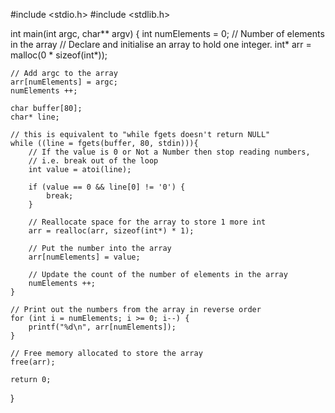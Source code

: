 #include <stdio.h>
#include <stdlib.h>

int main(int argc, char** argv) {
    int numElements = 0;    // Number of elements in the array
    // Declare and initialise an array to hold one integer.
    int* arr = malloc(0 * sizeof(int*));

    // Add argc to the array
    arr[numElements] = argc;
    numElements ++;

    char buffer[80];
    char* line;
    
    // this is equivalent to "while fgets doesn't return NULL"
    while ((line = fgets(buffer, 80, stdin))){
        // If the value is 0 or Not a Number then stop reading numbers, 
        // i.e. break out of the loop
        int value = atoi(line);

        if (value == 0 && line[0] != '0') {
            break;
        }

        // Reallocate space for the array to store 1 more int
        arr = realloc(arr, sizeof(int*) * 1);

        // Put the number into the array
        arr[numElements] = value;
        
        // Update the count of the number of elements in the array
        numElements ++;
    }
    
    // Print out the numbers from the array in reverse order
    for (int i = numElements; i >= 0; i--) {
        printf("%d\n", arr[numElements]);
    }
        
    // Free memory allocated to store the array
    free(arr);
    
    return 0;
}